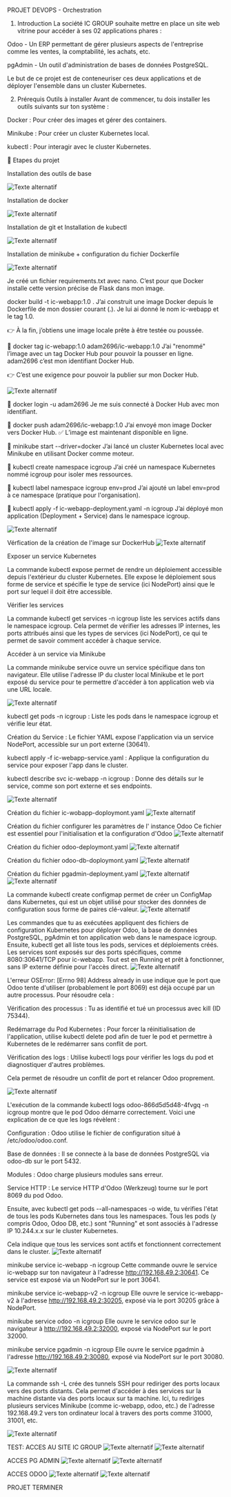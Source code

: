 PROJET DEVOPS - Orchestration



1) Introduction
La société IC GROUP souhaite mettre en place un site web vitrine pour accéder à ses 02 applications phares :

Odoo - Un ERP permettant de gérer plusieurs aspects de l'entreprise comme les ventes, la comptabilité, les achats, etc.

pgAdmin - Un outil d'administration de bases de données PostgreSQL.

Le but de ce projet est de conteneuriser ces deux applications et de déployer l'ensemble dans un cluster Kubernetes.

2) Prérequis
Outils à installer
Avant de commencer, tu dois installer les outils suivants sur ton système :

Docker : Pour créer des images et gérer des containers.

Minikube : Pour créer un cluster Kubernetes local.

kubectl : Pour interagir avec le cluster Kubernetes.


📅 Etapes du projet



Installation des outils de base

![Texte alternatif](images/installation_2025.png)



Installation de docker

![Texte alternatif](images/install_docker.png)




Installation de git et Installation de kubectl

![Texte alternatif](images/Install_git.png)




Installation de minikube + configuration du fichier Dockerfile

![Texte alternatif](images/Install_minikub.png)



Je créé un fichier requirements.txt avec nano.
 C’est pour que Docker installe cette version précise de Flask dans mon image.

 docker build -t ic-webapp:1.0 .
J’ai construit une image Docker depuis le Dockerfile de mon dossier courant (.).
Je lui ai donné le nom ic-webapp et le tag 1.0.

👉 À la fin, j’obtiens une image locale prête à être testée ou poussée.

🧱 docker tag ic-webapp:1.0 adam2696/ic-webapp:1.0
J’ai "renommé" l’image avec un tag Docker Hub pour pouvoir la pousser en ligne.
adam2696 c’est mon identifiant Docker Hub.

👉 C’est une exigence pour pouvoir la publier sur mon Docker Hub.

![Texte alternatif](images/Requirement_docker_build.png)




🧱 docker login -u adam2696
Je me suis connecté à Docker Hub avec mon identifiant.

🧱 docker push adam2696/ic-webapp:1.0
J’ai envoyé mon image Docker vers Docker Hub.
✅ L’image est maintenant disponible en ligne.

🧱 minikube start --driver=docker
J’ai lancé un cluster Kubernetes local avec Minikube en utilisant Docker comme moteur.

🧱 kubectl create namespace icgroup
J’ai créé un namespace Kubernetes nommé icgroup pour isoler mes ressources.

🧱 kubectl label namespace icgroup env=prod
J’ai ajouté un label env=prod à ce namespace (pratique pour l'organisation).

🧱 kubectl apply -f ic-webapp-deployment.yaml -n icgroup
J’ai déployé mon application (Deployment + Service) dans le namespace icgroup.

![Texte alternatif](images/Connexion_docker_image.png)

Vérfication de la création de l'image sur DockerHub
![Texte alternatif](images/Docker_image_prete.png)


Exposer un service Kubernetes

La commande kubectl expose permet de rendre un déploiement accessible depuis l'extérieur du cluster Kubernetes. Elle expose le déploiement sous forme de service et spécifie le type de service (ici NodePort) ainsi que le port sur lequel il doit être accessible.

Vérifier les services

La commande kubectl get services -n icgroup liste les services actifs dans le namespace icgroup. Cela permet de vérifier les adresses IP internes, les ports attribués ainsi que les types de services (ici NodePort), ce qui te permet de savoir comment accéder à chaque service.

Accéder à un service via Minikube

La commande minikube service ouvre un service spécifique dans ton navigateur. Elle utilise l'adresse IP du cluster local Minikube et le port exposé du service pour te permettre d'accéder à ton application web via une URL locale.

![Texte alternatif](images/Exposition_port.png)



kubectl get pods -n icgroup : Liste les pods dans le namespace icgroup et vérifie leur état.

Création du Service : Le fichier YAML expose l'application via un service NodePort, accessible sur un port externe (30641).

kubectl apply -f ic-webapp-service.yaml : Applique la configuration du service pour exposer l'app dans le cluster.

kubectl describe svc ic-webapp -n icgroup : Donne des détails sur le service, comme son port externe et ses endpoints.

![Texte alternatif](images/webapp-service_yaml.png)


Création du fichier ic-wobapp-doploymont.yaml
![Texte alternatif](images/webapp-serviceyaml.png)

Création du fichier configurer les paramètres de l' instance Odoo Ce fichier est essentiel pour l'initialisation et la configuration d'Odoo
![Texte alternatif](images/instance_odoos.png)

Création du fichier odoo-deploymont.yaml
![Texte alternatif](images/odoo-deploymont.png)


Création du fichier odoo-db-doploymont.yaml
![Texte alternatif](images/odoo-db-doploymont1.png)

Création du fichier pgadmin-deployment.yaml
![Texte alternatif](images/pgadmin-deployment.png)
![Texte alternatif](images/pgadmin-deployment2.png)


La commande kubectl create configmap permet de créer un ConfigMap dans Kubernetes, qui est un objet utilisé pour stocker des données de configuration sous forme de paires clé-valeur.
![Texte alternatif](images/ConfigMap.png)


Les commandes que tu as exécutées appliquent des fichiers de configuration Kubernetes pour déployer Odoo, la base de données PostgreSQL, pgAdmin et ton application web dans le namespace icgroup. Ensuite, kubectl get all liste tous les pods, services et déploiements créés. Les services sont exposés sur des ports spécifiques, comme 8080:30641/TCP pour ic-webapp. Tout est en Running et prêt à fonctionner, sans IP externe définie pour l'accès direct.
![Texte alternatif](images/podsdeploy.png)


L'erreur OSError: [Errno 98] Address already in use indique que le port que Odoo tente d'utiliser (probablement le port 8069) est déjà occupé par un autre processus. Pour résoudre cela :

Vérification des processus : Tu as identifié et tué un processus avec kill (ID 75344).

Redémarrage du Pod Kubernetes : Pour forcer la réinitialisation de l'application, utilise kubectl delete pod afin de tuer le pod et permettre à Kubernetes de le redémarrer sans conflit de port.

Vérification des logs : Utilise kubectl logs pour vérifier les logs du pod et diagnostiquer d'autres problèmes.

Cela permet de résoudre un conflit de port et relancer Odoo proprement.

![Texte alternatif](images/Error.png)


L'exécution de la commande kubectl logs odoo-866d5d5d48-4fvgq -n icgroup montre que le pod Odoo démarre correctement. Voici une explication de ce que les logs révèlent :

Configuration : Odoo utilise le fichier de configuration situé à /etc/odoo/odoo.conf.

Base de données : Il se connecte à la base de données PostgreSQL via odoo-db sur le port 5432.

Modules : Odoo charge plusieurs modules sans erreur.

Service HTTP : Le service HTTP d'Odoo (Werkzeug) tourne sur le port 8069 du pod Odoo.

Ensuite, avec kubectl get pods --all-namespaces -o wide, tu vérifies l'état de tous les pods Kubernetes dans tous les namespaces. Tous les pods (y compris Odoo, Odoo DB, etc.) sont "Running" et sont associés à l'adresse IP 10.244.x.x sur le cluster Kubernetes.

Cela indique que tous les services sont actifs et fonctionnent correctement dans le cluster.
![Texte alternatif](images/images/Verification.png)


minikube service ic-webapp -n icgroup
Cette commande ouvre le service ic-webapp sur ton navigateur à l'adresse http://192.168.49.2:30641. Ce service est exposé via un NodePort sur le port 30641.

minikube service ic-webapp-v2 -n icgroup
Elle ouvre le service ic-webapp-v2 à l'adresse http://192.168.49.2:30205, exposé via le port 30205 grâce à NodePort.

minikube service odoo -n icgroup
Elle ouvre le service odoo sur le navigateur à http://192.168.49.2:32000, exposé via NodePort sur le port 32000.

minikube service pgadmin -n icgroup
Elle ouvre le service pgadmin à l'adresse http://192.168.49.2:30080, exposé via NodePort sur le port 30080.

![Texte alternatif](images/Expositionservice.png)


La commande ssh -L crée des tunnels SSH pour rediriger des ports locaux vers des ports distants. Cela permet d'accéder à des services sur la machine distante via des ports locaux sur ta machine. Ici, tu rediriges plusieurs services Minikube (comme ic-webapp, odoo, etc.) de l'adresse 192.168.49.2 vers ton ordinateur local à travers des ports comme 31000, 31001, etc.

![Texte alternatif](images/acces.png)



TEST:
ACCES AU SITE IC GROUP
![Texte alternatif](images/SiteICGROUP.png)
![Texte alternatif](images/SiteICGROUP2.png)

ACCES PG ADMIN
![Texte alternatif](images/loginpgadming.png)
![Texte alternatif](images/PGADMIN.png)

ACCES ODOO
![Texte alternatif](images/loginodoo.png)
![Texte alternatif](images/odoo.png)

PROJET TERMINER
